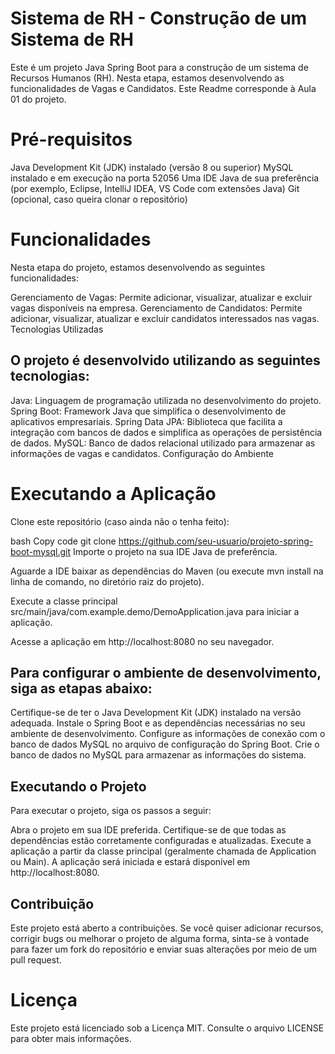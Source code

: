 
# Sistema de RH - Construção de um Sistema de RH
Este é um projeto Java Spring Boot para a construção de um sistema de Recursos Humanos (RH). Nesta etapa, estamos desenvolvendo as funcionalidades de Vagas e Candidatos. Este Readme corresponde à Aula 01 do projeto.

# Pré-requisitos
Java Development Kit (JDK) instalado (versão 8 ou superior)
MySQL instalado e em execução na porta 52056
Uma IDE Java de sua preferência (por exemplo, Eclipse, IntelliJ IDEA, VS Code com extensões Java)
Git (opcional, caso queira clonar o repositório)

# Funcionalidades
Nesta etapa do projeto, estamos desenvolvendo as seguintes funcionalidades:

Gerenciamento de Vagas: Permite adicionar, visualizar, atualizar e excluir vagas disponíveis na empresa.
Gerenciamento de Candidatos: Permite adicionar, visualizar, atualizar e excluir candidatos interessados nas vagas.
Tecnologias Utilizadas
## O projeto é desenvolvido utilizando as seguintes tecnologias:

Java: Linguagem de programação utilizada no desenvolvimento do projeto.
Spring Boot: Framework Java que simplifica o desenvolvimento de aplicativos empresariais.
Spring Data JPA: Biblioteca que facilita a integração com bancos de dados e simplifica as operações de persistência de dados.
MySQL: Banco de dados relacional utilizado para armazenar as informações de vagas e candidatos.
Configuração do Ambiente

# Executando a Aplicação
Clone este repositório (caso ainda não o tenha feito):

bash
Copy code
git clone https://github.com/seu-usuario/projeto-spring-boot-mysql.git
Importe o projeto na sua IDE Java de preferência.

Aguarde a IDE baixar as dependências do Maven (ou execute mvn install na linha de comando, no diretório raiz do projeto).

Execute a classe principal src/main/java/com.example.demo/DemoApplication.java para iniciar a aplicação.

Acesse a aplicação em http://localhost:8080 no seu navegador.
## Para configurar o ambiente de desenvolvimento, siga as etapas abaixo:

Certifique-se de ter o Java Development Kit (JDK) instalado na versão adequada.
Instale o Spring Boot e as dependências necessárias no seu ambiente de desenvolvimento.
Configure as informações de conexão com o banco de dados MySQL no arquivo de configuração do Spring Boot.
Crie o banco de dados no MySQL para armazenar as informações do sistema.
## Executando o Projeto
Para executar o projeto, siga os passos a seguir:

Abra o projeto em sua IDE preferida.
Certifique-se de que todas as dependências estão corretamente configuradas e atualizadas.
Execute a aplicação a partir da classe principal (geralmente chamada de Application ou Main).
A aplicação será iniciada e estará disponível em http://localhost:8080.
## Contribuição
Este projeto está aberto a contribuições. Se você quiser adicionar recursos, corrigir bugs ou melhorar o projeto de alguma forma, sinta-se à vontade para fazer um fork do repositório e enviar suas alterações por meio de um pull request.

# Licença
Este projeto está licenciado sob a Licença MIT. Consulte o arquivo LICENSE para obter mais informações.
